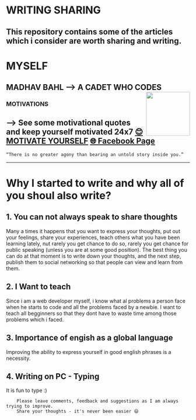 # WRITING SHARING
This repository contains some of the articles which i consider are worth sharing and writing.
------
# MYSELF
MADHAV BAHL
    --> A CADET WHO CODES
[<img src="https://avatars1.githubusercontent.com/u/26179770?s=400&v=4" align="right" height="120">](MyWrites/Myself.md)
------
### MOTIVATIONS
--> See some motivational quotes and keep yourself motivated 24x7
[😊 MOTIVATE YOURSELF](Motivational.md)
[🌐 Facebook Page](https://www.facebook.com/LXMOTIVEX/)
-----
    “There is no greater agony than bearing an untold story inside you.” 
-----
# Why I started to write and why all of you shoul also write?

## 1. You can not always speak to share thoughts
Many a times it happens that you want to express your thoughts, put out your feelings, share your experiences, teach others what you have been learning lately, nut rarely you get chance to do so, rarely you get chance for public speaking (unless you are at some good position).
The best thing you can do at that moment is to write down your thoughts, and the next step, publish them to social networking so that people can view and learn from them.

## 2. I Want to teach
Since i am a web developer myself, i know what al problems a person face when he starts to code and all the problems faced by a newbie.
I want to teach all begginners so that they dont have to waste time among those problems which i faced.

## 3. Importance of engish as a global language
Improving the ability to express yourself in good english phrases is a necessity.

## 4. Writing on PC - Typing
It is fun to type :)

        Please leave comments, feedback and suggestions as I am always trying to improve.
        Share your thoughts - it's never been easier 😄